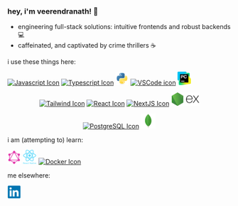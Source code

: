 ### hey, i'm veerendranath! 👋

- engineering full-stack solutions: intuitive frontends and robust backends 💻
- caffeinated, and captivated by crime thrillers ☕️



i use these things here:
<p align="left">
  <a href="https://developer.mozilla.org/en-US/docs/Web/JavaScript"><img alt="Javascript Icon" src="https://upload.wikimedia.org/wikipedia/commons/thumb/9/99/Unofficial_JavaScript_logo_2.svg/1200px-Unofficial_JavaScript_logo_2.svg.png" height="30px" width="30"></a>
  <a href="https://www.typescriptlang.org/"><img alt="Typescript Icon" src="https://upload.wikimedia.org/wikipedia/commons/thumb/4/4c/Typescript_logo_2020.svg/1024px-Typescript_logo_2020.svg.png" height="30px" width="30"></a>
  <a href="https://www.python.org/"><img alt="Python Icon" src="https://github.com/devicons/devicon/blob/master/icons/python/python-original.svg" height="30px" width="30"></a>
  <a href="https://code.visualstudio.com/"><img alt="VSCode icon" src="https://upload.wikimedia.org/wikipedia/commons/thumb/9/9a/Visual_Studio_Code_1.35_icon.svg/1200px-Visual_Studio_Code_1.35_icon.svg.png" height="30px" width="30"></a>
  <a href="https://www.jetbrains.com/pycharm/"><img alt="PyCharm icon" src="https://github.com/devicons/devicon/blob/master/icons/pycharm/pycharm-original.svg" height="30px" width="30"></a>
<!--   <a href="https://developer.apple.com/xcode/"><img alt="Xcode Icon" src="https://github.com/user-attachments/assets/52a9b190-f844-407d-be79-d125ebf23c6c" height="30"></a> -->
<!--   <a href="https://www.rust-lang.org/"><img alt="Ferris Icon" src="https://i.imgur.com/XHwQQjY.png" height="31px" width="30"></a> -->
<!-- <a href="https://swift.org"><img alt="Swift Icon" src="https://i.imgur.com/PuVyuMc.png" height="30px" width="30"></a> -->
</p>
<p align="left" margin="auto" style="text-align:center;" >
  <a href="https://tailwindcss.com/"><img alt="Tailwind Icon" src="https://github.com/user-attachments/assets/45db4452-27dd-4177-b088-8cc216b849ab" height="30"></a>
  <a href="https://reactjs.org/"><img alt="React Icon" src="https://i.imgur.com/Agv9DNk.png" height="28"></a>
  <a href="https://nextjs.org/"><img alt="NextJS Icon" src="https://github.com/user-attachments/assets/147a9fc0-a557-42c1-a0ac-7a3e34c17026" height="30"></a>
  <a href="https://nodejs.org/en"><img alt="NodeJS Icon" src="https://github.com/devicons/devicon/blob/master/icons/nodejs/nodejs-original.svg" height="30"></a>
  <a href="https://expressjs.com/"><img alt="ExpressJS Icon" src="https://github.com/devicons/devicon/blob/master/icons/express/express-original.svg" height="30"></a>
<!--   <a href="https://astro.build/"><img alt="Astro Icon" src="https://github.com/user-attachments/assets/06f2ed34-f63a-4a6d-8ba7-cd4e8a34c7ae" height="24"></a> -->
<!--   <a href="https://svelte.dev/"><img alt="Svelte Icon" src="https://github.com/user-attachments/assets/e177eb01-e7c3-40b1-80ca-1226296e3c96" height="30"></a> -->
</p>
<p align="left" margin="auto" style="text-align:center;" >
  <a href="https://www.postgresql.org/"><img alt="PostgreSQL Icon" src="https://github.com/user-attachments/assets/2396991a-26ab-40e6-9c23-d1298668e4fc" height="30"></a>
  <a href="https://www.mongodb.com/"><img alt="MongoDB Icon" src="https://github.com/devicons/devicon/blob/master/icons/mongodb/mongodb-original.svg" height="34"></a>
<!--   <a href="https://libsql.org/"><img alt="LibSQL Icon" src="https://github.com/user-attachments/assets/516809e3-31b4-4b93-8a58-b036cab9769b" height="30"></a> -->
</p>


i am (attempting to) learn:
<p align="left">
<!--   <a href="https://go.dev/"><img alt="Go icon" src="https://cdn.discordapp.com/emojis/408069284418420736.webp?size=96&quality=lossless" height="30"></a> -->
  <a href="https://graphql.org/"><img alt="GraphQL Icon" src="https://github.com/devicons/devicon/blob/master/icons/graphql/graphql-plain.svg" height="30"></a>
  <a href="https://reactnative.dev/"><img alt="ReactNative Icon" src="https://github.com/devicons/devicon/blob/master/icons/reactnative/reactnative-original-wordmark.svg" height="32"></a>
  <a href="https://www.docker.com/"><img alt="Docker Icon" src="https://github.com/user-attachments/assets/f7e30a50-8956-4513-a851-fd809d4eaf19" width="30"></a>
</p>

me elsewhere:
<p align="left" margin="auto">
  <a href="https://www.linkedin.com/in/veerendranathp/"><img alt="LinkedIn" title="LinkedIn" height="30" width="30" src="https://github.com/devicons/devicon/blob/master/icons/linkedin/linkedin-original.svg"></a>
</p>

